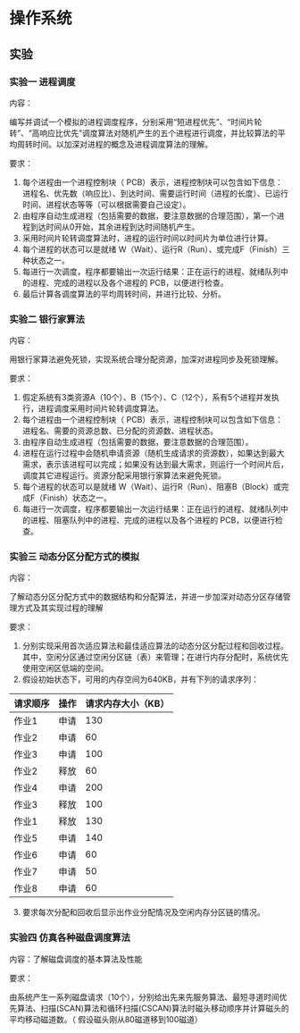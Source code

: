 # 操作系统

## 实验

### 实验一  进程调度

内容：

编写并调试一个模拟的进程调度程序，分别采用“短进程优先”、“时间片轮转”、“高响应比优先”调度算法对随机产生的五个进程进行调度，并比较算法的平均周转时间。以加深对进程的概念及进程调度算法的理解。 

要求：

1.  每个进程由一个进程控制块（ PCB）表示，进程控制块可以包含如下信息：进程名、优先数（响应比）、到达时间、需要运行时间（进程的长度）、已运行时间、进程状态等等（可以根据需要自己设定）。
2.  由程序自动生成进程（包括需要的数据，要注意数据的合理范围），第一个进程到达时间从0开始，其余进程到达时间随机产生。 
3.  采用时间片轮转调度算法时，进程的运行时间以时间片为单位进行计算。 
4.  每个进程的状态可以是就绪 W（Wait）、运行R（Run）、或完成F（Finish）三种状态之一。 
5.  每进行一次调度，程序都要输出一次运行结果：正在运行的进程、就绪队列中的进程、完成的进程以及各个进程的 PCB，以便进行检查。
6.  最后计算各调度算法的平均周转时间，并进行比较、分析。

### 实验二  银行家算法

内容：

用银行家算法避免死锁，实现系统合理分配资源，加深对进程同步及死锁理解。 

要求：

1.  假定系统有3类资源A（10个）、B（15个）、C（12个），系有5个进程并发执行，进程调度采用时间片轮转调度算法。
2.  每个进程由一个进程控制块（ PCB）表示，进程控制块可以包含如下信息：进程名、需要的资源总数、已分配的资源数、进程状态。
3.  由程序自动生成进程（包括需要的数据，要注意数据的合理范围）。
4.  进程在运行过程中会随机申请资源（随机生成请求的资源数），如果达到最大需求，表示该进程可以完成；如果没有达到最大需求，则运行一个时间片后，调度其它进程运行。资源分配采用银行家算法来避免死锁。
5.  每个进程的状态可以是就绪 W（Wait）、运行R（Run）、阻塞B（Block）或完成F（Finish）状态之一。 
6.  每进行一次调度，程序都要输出一次运行结果：正在运行的进程、就绪队列中的进程、阻塞队列中的进程、完成的进程以及各个进程的 PCB，以便进行检查。

### 实验三  动态分区分配方式的模拟

内容：

了解动态分区分配方式中的数据结构和分配算法，并进一步加深对动态分区存储管理方式及其实现过程的理解

要求：

1.  分别实现采用首次适应算法和最佳适应算法的动态分区分配过程和回收过程。其中，空闲分区通过空闲分区链（表）来管理；在进行内存分配时，系统优先使用空闲区低端的空间。
2.  假设初始状态下，可用的内存空间为640KB，并有下列的请求序列：

| 请求顺序 | 操作 | 请求内存大小（KB） |
| -------- | ---- | ------------------ |
| 作业1    | 申请 | 130                |
| 作业2    | 申请 | 60                 |
| 作业3    | 申请 | 100                |
| 作业2    | 释放 | 60                 |
| 作业4    | 申请 | 200                |
| 作业3    | 释放 | 100                |
| 作业1    | 释放 | 130                |
| 作业5    | 申请 | 140                |
| 作业6    | 申请 | 60                 |
| 作业7    | 申请 | 50                 |
| 作业8    | 申请 | 60                 |

3.   要求每次分配和回收后显示出作业分配情况及空闲内存分区链的情况。

### 实验四  仿真各种磁盘调度算法

内容：了解磁盘调度的基本算法及性能

要求：

由系统产生一系列磁盘请求（10个），分别给出先来先服务算法、最短寻道时间优先算法、扫描(SCAN)算法和循环扫描(CSCAN)算法时磁头移动顺序并计算磁头的平均移动磁道数。（ 假设磁头刚从80磁道移到100磁道）